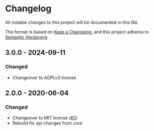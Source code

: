 # Changelog
All notable changes to this project will be documented in this file.

The format is based on [Keep a Changelog](https://keepachangelog.com/en/1.0.0/),
and this project adheres to [Semantic Versioning](https://semver.org/spec/v2.0.0.html).

## 3.0.0 - 2024-09-11
### Changed
- Changeover to AGPLv3 license

## 2.0.0 - 2020-06-04
### Changed
- Changeover to MIT license ([#2](https://github.com/scm-manager/scm-rest-legacy-plugin/pull/2))
- Rebuild for api changes from core

